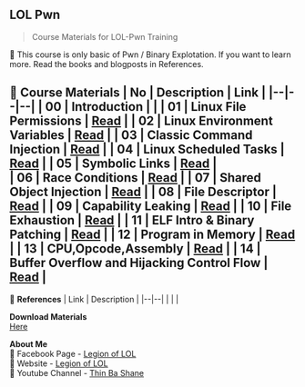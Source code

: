 ## LOL Pwn

> Course Materials for LOL-Pwn Training 

:100: This course is only basic of Pwn / Binary Explotation. If you want to learn more. Read the books and blogposts in References.

:floppy_disk: **Course Materials**
| No | Description | Link |
|--|--|--|
| 00 | Introduction |  |
| 01 | Linux File Permissions | [Read](https://github.com/LunaM00n/LOL-Pwn/blob/master/Notes/01.Linux_File_Permissions.md) |
| 02 | Linux Environment Variables | [Read](https://github.com/LunaM00n/LOL-Pwn/blob/master/Notes/02.Linux_Environment_Variables.md) |
| 03 | Classic Command Injection | [Read](https://github.com/LunaM00n/LOL-Pwn/blob/master/Notes/03.Classic_Command_Injection.md) |
| 04 | Linux Scheduled Tasks | [Read](https://github.com/LunaM00n/LOL-Pwn/blob/master/Notes/04.Linux%20Scheduled%20Tasks.md) |
| 05 | Symbolic Links | [Read](https://github.com/LunaM00n/LOL-Pwn/blob/master/Notes/05.Symbolic_Link.md) |  
| 06 | Race Conditions | [Read](https://github.com/LunaM00n/LOL-Pwn/blob/master/Notes/06.Race_Conditions.md) |
| 07 | Shared Object Injection | [Read](https://github.com/LunaM00n/LOL-Pwn/blob/master/Notes/07.Shared_Library_Object_Injection.md) |
| 08 | File Descriptor | [Read](https://github.com/LunaM00n/LOL-Pwn/blob/master/Notes/08.File_Descriptors.md) |
| 09 | Capability Leaking | [Read](https://github.com/LunaM00n/LOL-Pwn/blob/master/Notes/09.Capabality_Leaking.md) |
| 10 | File Exhaustion | [Read](https://github.com/LunaM00n/LOL-Pwn/blob/master/Notes/10.File_Exhaustion.md) |
| 11 | ELF Intro & Binary Patching | [Read](https://github.com/LunaM00n/LOL-Pwn/blob/master/Notes/11.ELF_intro_and_Binary_Patching.md) |
| 12 | Program in Memory | [Read](https://github.com/LunaM00n/LOL-Pwn/blob/master/Notes/12.the_program_in_memory.md) |
| 13 | CPU,Opcode,Assembly | [Read](https://github.com/LunaM00n/LOL-Pwn/blob/master/Notes/13.CPU_Opcode_Assembly.md) |
| 14 | Buffer Overflow and Hijacking Control Flow | [Read](https://github.com/LunaM00n/LOL-Pwn/blob/master/Notes/14.Buffer_Overflow_and_Hijack_CF.md) |
---
 
:book: **References**
| Link | Description |
|--|--|
|  |  |

**Download Materials**  
[ Here ](https://github.com/LunaM00n/LOL-Pwn/blob/master/Notes/download_materials.md)

**About Me**  
:jack_o_lantern: Facebook Page - [Legion of LOL](https://web.facebook.com/lolsecmm/)  
:jack_o_lantern: Website - [Legion of LOL](http://location-href.com/)  
:jack_o_lantern: Youtube Channel - [Thin Ba Shane](https://www.youtube.com/channel/UCQm58nOLArHOfC5dF9zCxHg)  
